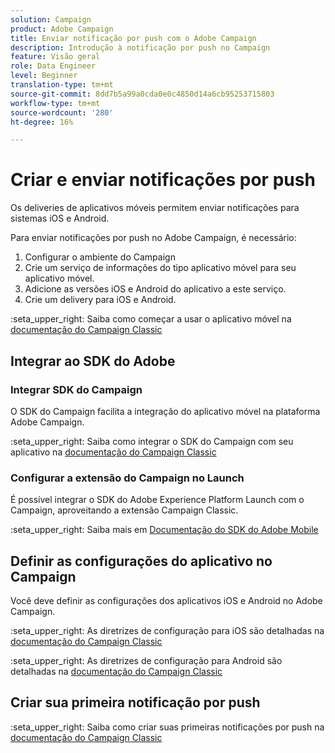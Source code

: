 ```yaml
---
solution: Campaign
product: Adobe Campaign
title: Enviar notificação por push com o Adobe Campaign
description: Introdução à notificação por push no Campaign
feature: Visão geral
role: Data Engineer
level: Beginner
translation-type: tm+mt
source-git-commit: 8dd7b5a99a0cda0e0c4850d14a6cb95253715803
workflow-type: tm+mt
source-wordcount: '280'
ht-degree: 16%

---
```


# Criar e enviar notificações por push

Os deliveries de aplicativos móveis permitem enviar notificações para sistemas iOS e Android.

Para enviar notificações por push no Adobe Campaign, é necessário:

1. Configurar o ambiente do Campaign
1. Crie um serviço de informações do tipo aplicativo móvel para seu aplicativo móvel.
1. Adicione as versões iOS e Android do aplicativo a este serviço.
1. Crie um delivery para iOS e Android.

:seta_upper_right: Saiba como começar a usar o aplicativo móvel na [documentação do Campaign Classic](https://experienceleague.adobe.com/docs/campaign-classic/using/sending-messages/sending-push-notifications/about-mobile-app-channel.html)

## Integrar ao SDK do Adobe

### Integrar SDK do Campaign

O SDK do Campaign facilita a integração do aplicativo móvel na plataforma Adobe Campaign.

:seta_upper_right: Saiba como integrar o SDK do Campaign com seu aplicativo na [documentação do Campaign Classic](https://experienceleague.adobe.com/docs/campaign-classic/using/sending-messages/sending-push-notifications/integrating-campaign-sdk-into-the-mobile-application.html?lang=en#loading-campaign-sdk)

### Configurar a extensão do Campaign no Launch

É possível integrar o SDK do Adobe Experience Platform Launch com o Campaign, aproveitando a extensão Campaign Classic.

:seta_upper_right: Saiba mais em [Documentação do SDK do Adobe Mobile](https://aep-sdks.gitbook.io/docs/using-mobile-extensions/adobe-campaignclassic)

## Definir as configurações do aplicativo no Campaign

Você deve definir as configurações dos aplicativos iOS e Android no Adobe Campaign.

:seta_upper_right: As diretrizes de configuração para iOS são detalhadas na [documentação do Campaign Classic](https://experienceleague.adobe.com/docs/campaign-classic/using/sending-messages/sending-push-notifications/configure-the-mobile-app/configuring-the-mobile-application.html?lang=en#sending-messages)

:seta_upper_right: As diretrizes de configuração para Android são detalhadas na [documentação do Campaign Classic](https://experienceleague.adobe.com/docs/campaign-classic/using/sending-messages/sending-push-notifications/configure-the-mobile-app/configuring-the-mobile-application-android.html?lang=en#sending-messages)

## Criar sua primeira notificação por push

:seta_upper_right: Saiba como criar suas primeiras notificações por push na [documentação do Campaign Classic](https://experienceleague.adobe.com/docs/campaign-classic/using/sending-messages/sending-push-notifications/creating-notifications.html?lang=en#sending-notifications-on-ios)
